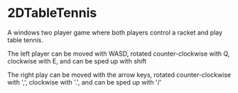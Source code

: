 # 2DTableTennis
A windows two player game where both players control a racket and play table tennis.

The left player can be moved with WASD, rotated counter-clockwise with Q, clockwise with E, and can be sped up with shift

The right play can be moved with the arrow keys, rotated counter-clockwise with ',', clockwise with '.', and can be sped up with '/'
